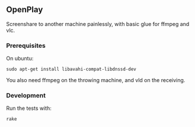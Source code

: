 ## OpenPlay
Screenshare to another machine painlessly, with basic glue for ffmpeg and vlc.

### Prerequisites
On ubuntu:

    sudo apt-get install libavahi-compat-libdnssd-dev

You also need ffmpeg on the throwing machine, and vld on the receiving.

### Development
Run the tests with:

    rake
